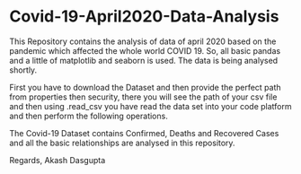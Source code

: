 # Covid-19-April2020-Data-Analysis
This Repository contains the analysis of data of april 2020 based on the pandemic which affected the whole world COVID 19. So, all basic pandas and a little of matplotlib and seaborn is used. The data is being analysed shortly.


First you have to download the Dataset and then provide the perfect path from properties
then security, there you will see the path of your csv file and then using .read_csv you have read the data set
into your code platform and then perform the following operations.


The Covid-19 Dataset contains Confirmed, Deaths and Recovered Cases and all the basic relationships are analysed in this repository.

Regards,
Akash Dasgupta
